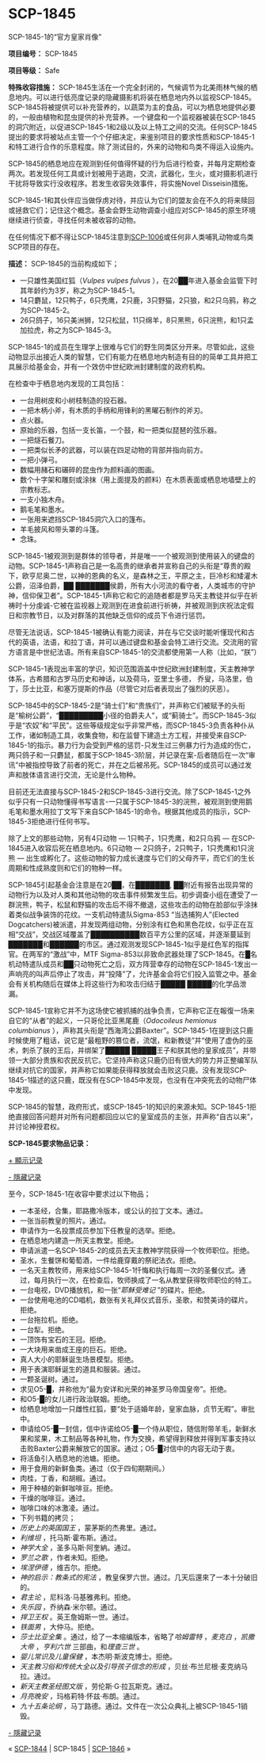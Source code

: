 # SCP-1845
                        




SCP-1845-1的“官方皇家肖像”



**项目编号：** SCP-1845

**项目等级：** Safe

**特殊收容措施：** SCP-1845生活在一个完全封闭的，气候调节为北美雨林气候的栖息地内。可以进行低亮度记录的隐藏摄影机将装在栖息地内外以监视SCP-1845。SCP-1845将被提供可以补充营养的，以蔬菜为主的食品，可以为栖息地提供必要的，一般由植物和昆虫提供的补充营养。一个键盘和一个监视器被装在SCP-1845的洞穴附近，以促进SCP-1845-1和2级以及以上特工之间的交流。任何SCP-1845提出的要求将被站点主管一个个仔细决定，来鉴别项目的要求性质和SCP-1845-1和特工进行合作的乐意程度。除了测试目的，外来的动物和鸟类不得运入设施内。

SCP-1845的栖息地应在观测到任何值得怀疑的行为后进行检查，并每月定期检查两次。若发现任何工具或计划被用于逃跑，交流，武器化，生火，或对摄影机进行干扰将导致实行没收程序。若发生收容失效事件，将实施Novel Disseisin措施。

SCP-1845-1和其伙伴应当做俘虏对待，并应认为它们的盟友会在不久的将来赎回或拯救它们；记住这个概念。基金会野生动物调查小组应对SCP-1845的原生环境继续进行侦查，寻找任何未被收容的动物。

在任何情况下都不得让SCP-1845注意到[SCP-1006](/scp-1006)或任何非人类哺乳动物或鸟类SCP项目的存在。

**描述：** SCP-1845的当前构成如下；

- 一只雄性美国红狐（*Vulpes vulpes fulvus* ），在20██年进入基金会监管下时其年龄约为3岁，称之为SCP-1845-1。
- 14只麝鼠，12只鸭子，6只秃鹰，2只鹿，3只野猫，2只狼，和2只乌鸦，称之为SCP-1845-2。
- 26只鸽子，16只美洲狮，12只松鼠，11只绵羊，8只黑熊，6只浣熊，和1只孟加拉虎，称之为SCP-1845-3。

SCP-1845-1的成员在生理学上很难与它们的野生同类区分开来。尽管如此，这些动物显示出接近人类的智慧，它们有能力在栖息地内制造有目的的简单工具并把工具展示给基金会，并有一个效仿中世纪欧洲封建制度的政府机构。

在检查中于栖息地内发现的工具包括：

- 一台用树皮和小树枝制造的投石器。
- 一把木柄小斧，有木质的手柄和用锋利的黑曜石制作的斧刃。
- 点火器。
- 原始的乐器，包括一支长笛，一个鼓，和一把类似琵琶的弦乐器。
- 一把燧石餐刀。
- 一把类似长矛的武器，可以装在四足动物的背部并指向前方。
- 一把小弹弓。
- 数幅用赭石和碾碎的昆虫作为颜料画的图画。
- 数个十字架和雕刻或涂抹（用上面提及的颜料）在木质表面或栖息地墙壁上的宗教标志。
- 一支小独木舟。
- 鹅毛笔和墨水。
- 一张用来遮挡SCP-1845洞穴入口的篷布。
- 羊毛披风和带头罩的斗篷。
- 念珠。

SCP-1845-1被观测到是群体的领导者，并是唯一一个被观测到使用装入的键盘的动物。SCP-1845-1声称自己是一名高贵的继承者并宣称自己的头衔是“尊贵的殿下，欧亨尼奥二世，以神的恩典的名义，是森林之王，平原之主，巨冷杉和矮灌木公爵，沼泽伯爵，██ ███████侯爵，所有大小河流的看守者，人类城市的守护神，信仰保卫者”。SCP-1845-1声称它和它的追随者都是罗马天主教徒并似乎在祈祷时十分虔诚-它被在监视器上观测到在进食前进行祈祷，并被观测到庆祝法定假日和宗教节日，以及对群落的其他缺乏信仰的成员下令进行惩罚。

尽管无法说话，SCP-1845-1被确认有能力阅读，并在与它交谈时能听懂现代和古代的英语，法语，和拉丁语，并可以通过键盘和基金会特工进行交流。交流用的官方语言是中世纪法语。所有来自SCP-1845-1的交流都使用第一人称（比如，“朕”）

SCP-1845-1表现出丰富的学识，知识范围涵盖中世纪欧洲封建制度，天主教神学体系，古希腊和古罗马历史和神话，以及荷马，亚里士多德， 乔叟，马洛里，伯丁，莎士比亚，和塞万提斯的作品（尽管它对后者表现出了强烈的厌恶）。

SCP-1845中的SCP-1845-2是“骑士们”和“贵族们”，并声称它们被赋予的头衔是“榆树公爵”，“█████████小径的伯爵夫人”，或“蓟骑士”。而SCP-1845-3似乎是“农奴”和“平民”。这些等级规定似乎非常严格，而SCP-1845-3负责各种仆从工作，诸如制造工具，收集食物，和在监督下建造土方工程，并接受来自SCP-1845-1的指示。暴力行为会受到严格的惩罚-只发生过三例暴力行为造成的伤亡，两只鸽子和一只麝鼠，都属于SCP-1845-3阶层，并记录在案-后者随后在一次“审讯”中被指控导致了前者的死亡，并在之后被吊死。SCP-1845的成员可以通过发声和肢体语言进行交流，无论是什么物种。

目前还无法直接与SCP-1845-2和SCP-1845-3进行交流。除了SCP-1845-1之外似乎只有一只动物懂得书写语言-一只属于SCP-1845-3的浣熊，被观测到使用鹅毛笔和墨水用拉丁文写下来自SCP-1845-1的命令。根据其他成员的指示，SCP-1845-3拒绝进行任何书写。

除了上文的那些动物，另有4只动物 — 1只鸭子，1只秃鹰，和2只乌鸦 — 在SCP-1845进入收容后死在栖息地内。6只动物 — 2只鸽子，2只鸭子，1只秃鹰和1只浣熊 — 出生或孵化了。这些动物的智力成长速度与它们的父母齐平，而它们的生长周期和性成熟度则和它们的物种一样。

SCP-1845引起基金会注意是在20██，在███████, ██附近有报告出现异常的动物行为以及对人类和其他动物的攻击事件频繁发生后。初步调查小组在遭受了一群浣熊，鸭子，松鼠和野猫的攻击后不得不撤退，这些攻击的动物在脸部似乎涂抹着类似战争装饰的花纹。一支机动特遣队Sigma-853 “当选捕狗人”(Elected Dogcatchers)被派遣，并发现两组动物，分别涂有红色和黑色花纹，似乎正在互相“交战”，交战区域覆盖了██████████数百平方公里的区域，并逐渐蔓延到███████和██████的市区。通过观测发现SCP-1845-1似乎是红色军的指挥官。在两军的“激战”中，MTF Sigma-853以非致命武器处理了SCP-1845。在█名机动特遣队成员和██只动物死亡之后，双方阵营幸存的动物在SCP-1845-1发出一声响亮的叫声后停止了攻击，并“投降”了，允许基金会将它们投入监管之中。基金会有关机构随后在媒体上将这些行为和攻击归结于█████ █████的化学品泄漏。

SCP-1845-1宣称它并不为这场使它被抓捕的战争负责，它声称它正在報復一场来自它的“从者”的起义，一只哥伦比亚黑尾鹿（*Odocoileus hemionus columbianus* ），声称其头衔是“西海湾公爵Baxter”。SCP-1845-1在提到这只鹿时候使用了粗话，说它是“最粗野的篡位者，流氓，和新教徒”并“使用了虚伪的巫术，刺杀了朕的王后，并绑架了█████ █████王子和朕其他的皇家成员”，并带领一大部分贵族和农民反抗它。它坚持声称这只鹿仍旧有很大的势力并正整编军队继续对抗它的国家，并声称它如果能获得释放就会击败这只鹿。没有发现SCP-1845-1描述的这只鹿，既没有在SCP-1845中发现，也没有在冲突死去的动物尸体中发现。

SCP-1845的智慧，政府形式，或SCP-1845-1的知识的来源未知。SCP-1845-1拒绝直接回答问题并对所有问题都回应以它的皇室成员的主张，并声称“自古以来”，并讨论神授君权。

**SCP-1845要求物品记录：** 


<a shape='rect' class='collapsible-block-link' href='javascript:;'>+&#160;&#39023;&#31034;&#35760;&#24405;</a>

<a shape='rect' class='collapsible-block-link' href='javascript:;'>-&#160;&#38577;&#34255;&#35760;&#24405;</a>

至今，SCP-1845-1在收容中要求过以下物品；

- 一本圣经，合集，耶路撒冷版本，或公认的拉丁文本。通过。
- 一张当前教皇的照片。通过。
- 申请作为一名投票成员参加下任教皇的选举。拒绝。
- 在栖息地内建造一所天主教堂。拒绝。
- 申请派遣一名SCP-1845-2的成员去天主教神学院获得一个牧师职位。拒绝。
- 圣水，生餐饼和葡萄酒，一件给鹿穿戴的祭祀法衣。拒绝。
- 一名天主教牧师，用来给SCP-1845-1忏悔和执行每周一次的圣餐仪式。通过，每月执行一次，在检查后，牧师换成了一名从教堂获得牧师职位的特工。
- 一台电视，DVD播放机，和一张“*耶稣受难记* ”的碟片。拒绝。
- 一台使用电池的CD唱机，数张有关礼拜仪式音乐，圣歌，和赞美诗的碟片。拒绝。
- 一台拖拉机。拒绝。
- 一台犁。拒绝。
- 一顶饰有宝石的王冠。拒绝。
- 一大块用来凿成王座的巨石。拒绝。
- 真人大小的耶稣诞生场景模型。拒绝。
- 用于表演耶稣诞生的道具和服装。通过。
- 一颗圣诞树。通过。
- 求见O5-█，并称他为“最为安详和光荣的神圣罗马帝国皇帝”。拒绝。
- 和O5-█的女儿进行政治联姻。拒绝。
- 给栖息地增加一只雌性红狐，要“处于适婚年龄，皇家血脉，贞节无暇”。审批中。
- 申请给O5-█一封信，信中许诺给O5-█一个侍从职位，随信附带羊毛，新鲜水果和浆果，木工制品等各种礼物，作为交换，希望得到释放并得到军事支持以击败Baxter公爵来解放它的国家。通过；O5-█对信中的内容无动于衷。
- 将活鱼引入栖息地的池塘。拒绝。
- 用于食用的新鲜鱼类。通过（仅于四旬期期间。）
- 肉桂，丁香，和胡椒。通过。
- 用于种植的新鲜咖啡豆。拒绝。
- 干燥的咖啡豆。通过。
- 咖啡口味的冰激凌。通过。
- 下列书籍的拷贝；
- *历史上的英国国王* ，蒙茅斯的杰弗里。通过。
- *利维坦* ，托马斯·霍布斯。通过。
- *神学大全* ，圣多马斯·阿奎納。通过。
- *罗兰之歌* ，作者未知。拒绝。
- *埃涅伊德* ，维吉尔。拒绝。
- *神的启示：教条式的宪法* ，教皇保罗六世。通过。几天后還來了一本十分破旧的。
- *君主论* ，尼科洛·马基雅弗利。拒绝。
- *失乐园* ，乔纳森·米尔顿。通过。
- *捍卫王权* 。英王詹姆斯一世。通过。
- *铁面男* ，大仲马。拒绝。
- *莎士比亚全集* 。通过，给了一本缩编版本，省略了*哈姆雷特* ，*麦克白* ，*凯撒大帝* ，*亨利六世* 三部曲，和*理查三世* 。
- *婴儿常识及儿童保健* ，本杰明·斯波克博士。拒绝。
- *天主教习俗和传统大全以及引导孩子信念的形成* ，贝丝·布兰尼根·麦克纳马拉。通过。
- *新天主教圣经图文版* ，劳伦斯·G·拉瓦斯克。通过。
- *月亮晚安* ，玛格莉特·怀兹·布朗。通过。
- *九十五条论纲* ，马丁路德。通过。文件在一次公众典礼上被SCP-1845-1销毁。




<a shape='rect' class='collapsible-block-link' href='javascript:;'>-&#160;&#38577;&#34255;&#35760;&#24405;</a>




« [SCP-1844](/scp-1844) | SCP-1845 | [SCP-1846](/scp-1846) »





                    